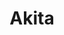 ---
git: https://github.com/akitasoftware
logohandle: akitasoftware
sort: akitasoftware
title: Akita
twitter: https://x.com/akitasoftware
website: https://www.akitasoftware.com/
---